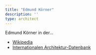 ```yaml
---
title: "Edmund Körner"
description: ''
type: architect
---
```


Edmund Körner in der...
* [Wikipedia](https://de.wikipedia.org/wiki/Edmund_K%C3%B6rner)
* [Internationalen Architektur-Datenbank](https://deu.archinform.net/arch/68931.htm)
